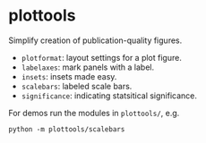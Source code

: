 # plottools
Simplify creation of publication-quality figures.

- `plotformat`: layout settings for a plot figure.
- `labelaxes`: mark panels with a label.
- `insets`: insets made easy.
- `scalebars`: labeled scale bars.
- `significance`: indicating statsitical significance.

For demos run the modules in `plottools/`, e.g.
```
python -m plottools/scalebars
```
